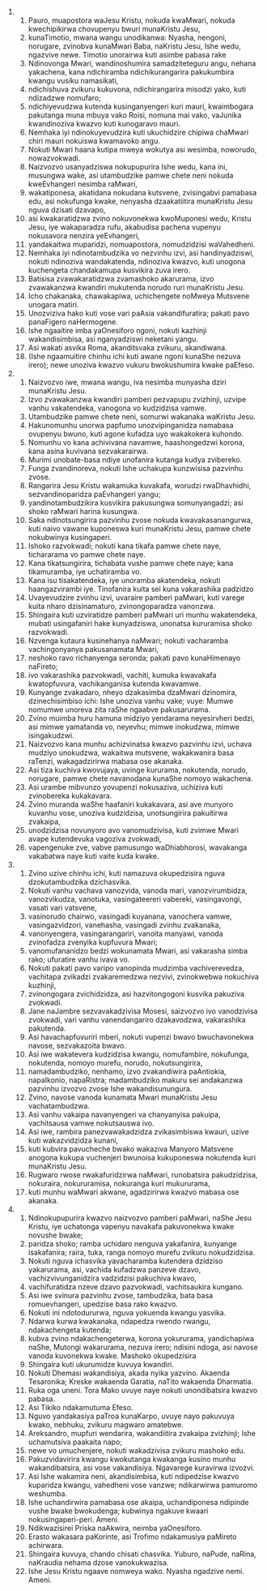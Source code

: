<ol>
  <li>
    <ol>
      <li>Pauro, muapostora waJesu Kristu, nokuda kwaMwari, nokuda kwechipikirwa chovupenyu bwuri munaKristu Jesu,</li>
      <li>kunaTimotio, mwana wangu unodikanwa: Nyasha, nengoni, norugare, zvinobva kunaMwari Baba, naKristu Jesu, Ishe wedu, ngazvive newe. Timotio unorairwa kuti asimbe pabasa rake</li>
      <li>Ndinovonga Mwari, wandinoshumira samadziteteguru angu, nehana yakachena, kana ndichiramba ndichikurangarira pakukumbira kwangu vusiku namasikati,</li>
      <li>ndichishuva zvikuru kukuvona, ndichirangarira misodzi yako, kuti ndizadzwe nomufaro;</li>
      <li>ndichiyevudzwa kutenda kusinganyengeri kuri mauri, kwaimbogara pakutanga muna mbuya vako Roisi, nomuna mai vako, vaJunika kwandinoziva kwazvo kuti kunogaravo mauri.</li>
      <li>Nemhaka iyi ndinokuyevudzira kuti ukuchidzire chipiwa chaMwari chiri mauri nokuiswa kwamavoko angu.</li>
      <li>Nokuti Mwari haana kutipa mweya wokutya asi wesimba, noworudo, nowazvokwadi.</li>
      <li>Naizvozvo usanyadziswa nokupupurira Ishe wedu, kana ini, musungwa wake, asi utambudzike pamwe chete neni nokuda kweEvhangeri nesimba raMwari,</li>
      <li>wakatiponesa, akatidana nokudana kutsvene, zvisingabvi pamabasa edu, asi nokufunga kwake, nenyasha dzaakatiitira munaKristu Jesu nguva dzisati dzavapo,</li>
      <li>asi kwakaratidzwa zvino nokuvonekwa kwoMuponesi wedu, Kristu Jesu, iye wakaparadza rufu, akabudisa pachena vupenyu nokusavora nenzira yeEvhangeri,</li>
      <li>yandakaitwa muparidzi, nomuapostora, nomudzidzisi waVahedheni.</li>
      <li>Nemhaka iyi ndinotambudzika vo nezvinhu izvi, asi handinyadziswi, nokuti ndinoziva wandakatenda, ndinoziva kwazvo, kuti unogona kuchengeta chandakamupa kusvikira zuva irero.</li>
      <li>Batisisa zvawakaratidzwa zvamashoko akarurama, izvo zvawakanzwa kwandiri mukutenda norudo ruri munaKristu Jesu.</li>
      <li>Icho chakanaka, chawakapiwa, uchichengete noMweya Mutsvene unogara matiri.</li>
      <li>Unozviziva hako kuti vose vari paAsia vakandifuratira; pakati pavo panaFigero naHermogene.</li>
      <li>Ishe ngaaitire imba yaOnesiforo ngoni, nokuti kazhinji wakandisimbisa, asi nganyadziswi neketani yangu.</li>
      <li>Asi wakati asvika Roma, akanditsvaka zvikuru, akandiwana.</li>
      <li>(Ishe ngaamuitire chinhu ichi kuti awane ngoni kunaShe nezuva irero); newe unoziva kwazvo vukuru bwokushumira kwake paEfeso.</li>
    </ol>
  </li>
  <li>
    <ol>
      <li>Naizvozvo iwe, mwana wangu, iva nesimba munyasha dziri munaKristu Jesu.</li>
      <li>Izvo zvawakanzwa kwandiri pamberi pezvapupu zvizhinji, uzvipe vanhu vakatendeka, vanogona vo kudzidzisa vamwe.</li>
      <li>Utambudzike pamwe chete neni, somurwi wakanaka waKristu Jesu.</li>
      <li>Hakunomunhu unorwa papfumo unozvipinganidza namabasa ovupenyu bwuno, kuti agone kufadza uyo wakakokera kuhondo.</li>
      <li>Nomunhu vo kana achivivana navamwe, haashongedzwi korona, kana asina kuvivana sezvakarairwa.</li>
      <li>Murimi unobate-basa ndiye unofanira kutanga kudya zvibereko.</li>
      <li>Funga zvandinoreva, nokuti Ishe uchakupa kunzwisisa pazvinhu zvose.</li>
      <li>Rangarira Jesu Kristu wakamuka kuvakafa, worudzi rwaDhavhidhi, sezvandinoparidza paEvhangeri yangu;</li>
      <li>yandinotambudzikira kusvikira pakusungwa somunyangadzi; asi shoko raMwari harina kusungwa.</li>
      <li>Saka ndinotsungirira pazvinhu zvose nokuda kwavakasanangurwa, kuti naivo vawane kuponeswa kuri munaKristu Jesu, pamwe chete nokubwinya kusingaperi.</li>
      <li>Ishoko razvokwadi; nokuti kana tikafa pamwe chete naye, tichararama vo pamwe chete naye.</li>
      <li>Kana tikatsungirira, tichabata vushe pamwe chete naye; kana tikamuramba, iye uchatiramba vo.</li>
      <li>Kana isu tisakatendeka, iye unoramba akatendeka, nokuti haangazvirambi iye. Tinofanira kuita sei kuna vakarashika padzidzo</li>
      <li>Uvayevudzire zvinhu izvi, uvaraire pamberi paMwari, kuti varege kuita nharo dzisinamaturo, zvinongoparadza vanonzwa.</li>
      <li>Shingaira kuti uzviratidze pamberi paMwari uri munhu wakatendeka, mubati usingafaniri hake kunyadziswa, unonatsa kururamisa shoko razvokwadi.</li>
      <li>Nzvenga kutaura kusinehanya naMwari; nokuti vacharamba vachingonyanya pakusanamata Mwari,</li>
      <li>neshoko ravo richanyenga seronda; pakati pavo kunaHimenayo naFireto;</li>
      <li>ivo vakarashika pazvokwadi, vachiti, kumuka kwavakafa kwatopfuvura, vachikanganisa kutenda kwavamwe.</li>
      <li>Kunyange zvakadaro, nheyo dzakasimba dzaMwari dzinomira, dzinechisimbiso ichi: Ishe unoziva vanhu vake; vuye: Mumwe nomumwe unoreva zita raShe ngaabve pakusarurama.</li>
      <li>Zvino muimba huru hamuna midziyo yendarama neyesirvheri bedzi, asi mimwe yamatanda vo, neyevhu; mimwe inokudzwa, mimwe isingakudzwi.</li>
      <li>Naizvozvo kana munhu achizvinatsa kwazvo pazvinhu izvi, uchava mudziyo unokudzwa, wakaitwa mutsvene, wakakwanira basa raTenzi, wakagadzirirwa mabasa ose akanaka.</li>
      <li>Asi tiza kuchiva kwovujaya, uvinge kururama, nokutenda, norudo, norugare, pamwe chete navanodana kunaShe nomoyo wakachena.</li>
      <li>Asi urambe mibvunzo yovupenzi nokusaziva, uchiziva kuti zvinobereka kukakavara.</li>
      <li>Zvino muranda waShe haafaniri kukakavara, asi ave munyoro kuvanhu vose, unoziva kudzidzisa, unotsungirira pakuitirwa zvakaipa,</li>
      <li>unodzidzisa novunyoro avo vanomudzivisa, kuti zvimwe Mwari avape kutendevuka vagoziva zvokwadi,</li>
      <li>vapengenuke zve, vabve pamusungo waDhiabhorosi, wavakanga vakabatwa naye kuti vaite kuda kwake.</li>
    </ol>
  </li>
  <li>
    <ol>
      <li>Zvino uzive chinhu ichi, kuti namazuva okupedzisira nguva dzokutambudzika dzichasvika.</li>
      <li>Nokuti vanhu vachava vanozvida, vanoda mari, vanozvirumbidza, vanozvikudza, vanotuka, vasingateereri vabereki, vasingavongi, vasati vari vatsvene,</li>
      <li>vasinorudo chairwo, vasingadi kuyanana, vanochera vamwe, vasingazvidzori, vanehasha, vasingadi zvinhu zvakanaka,</li>
      <li>vanonyengera, vasingarangariri, vanoita manyawi, vanoda zvinofadza zvenyika kupfuvura Mwari;</li>
      <li>vanomufananidzo bedzi wokunamata Mwari, asi vakarasha simba rako; ufuratire vanhu ivava vo.</li>
      <li>Nokuti pakati pavo varipo vanopinda mudzimba vachiverevedza, vachitapa zvikadzi zvakaremedzwa nezvivi, zvinokwebwa nokuchiva kuzhinji,</li>
      <li>zvinongogara zvichidzidza, asi hazvitongogoni kusvika pakuziva zvokwadi.</li>
      <li>Jane naJambre sezvavakadzivisa Mosesi, saizvozvo ivo vanodzivisa zvokwadi, vari vanhu vanendangariro dzakavodzwa, vakarashika pakutenda.</li>
      <li>Asi havachapfuvuriri mberi, nokuti vupenzi bwavo bwuchavonekwa navose, sezvakazoita bwavo.</li>
      <li>Asi iwe wakatevera kudzidzisa kwangu, nomufambire, nokufunga, nokutenda, nomoyo murefu, norudo, nokutsungirira,</li>
      <li>namadambudziko, nenhamo, izvo zvakandiwira paAntiokia, napaIkonio, napaRistra; madambudziko makuru sei andakanzwa pazvinhu izvozvo zvose Ishe wakandisunungura.</li>
      <li>Zvino, navose vanoda kunamata Mwari munaKristu Jesu vachatambudzwa.</li>
      <li>Asi vanhu vakaipa navanyengeri va chanyanyisa pakuipa, vachitsausa vamwe nokutsauswa ivo.</li>
      <li>Asi iwe, rambira panezvawakadzidza zvikasimbiswa kwauri, uzive kuti wakazvidzidza kunani,</li>
      <li>kuti kubvira pavucheche bwako wakaziva Manyoro Matsvene anogona kukupa vuchenjeri bwunoisa kukuponeswa nokutenda kuri munaKristu Jesu.</li>
      <li>Rugwaro rwose rwakafuridzirwa naMwari, runobatsira pakudzidzisa, nokuraira, nokururamisa, nokuranga kuri mukururama,</li>
      <li>kuti munhu waMwari akwane, agadzirirwa kwazvo mabasa ose akanaka.</li>
    </ol>
  </li>
  <li>
    <ol>
      <li>Ndinokupupurira kwazvo naizvozvo pamberi paMwari, naShe Jesu Kristu, iye uchatonga vapenyu navakafa pakuvonekwa kwake novushe bwake;</li>
      <li>paridza shoko; ramba uchidaro nenguva yakafanira, kunyange isakafanira; raira, tuka, ranga nomoyo murefu zvikuru nokudzidzisa.</li>
      <li>Nokuti nguva ichasvika yavacharamba kutendera dzidziso yakarurama, asi, vachida kufadzwa panzeve dzavo, vachizvivunganidzira vadzidzisi pakuchiva kwavo,</li>
      <li>vachifuratidza nzeve dzavo pazvokwadi, vachitsaukira kungano.</li>
      <li>Asi iwe svinura pazvinhu zvose, tambudzika, bata basa romuevhangeri, upedzise basa rako kwazvo.</li>
      <li>Nokuti ini ndotodururwa, nguva yokuenda kwangu yasvika.</li>
      <li>Ndarwa kurwa kwakanaka, ndapedza rwendo rwangu, ndakachengeta kutenda;</li>
      <li>kubva zvino ndakachengeterwa, korona yokururama, yandichapiwa naShe, Mutongi wakarurama, nezuva irero; ndisini ndoga, asi navose vanoda kuvonekwa kwake. Mashoko okupedzisira</li>
      <li>Shingaira kuti ukurumidze kuvuya kwandiri.</li>
      <li>Nokuti Dhemasi wakandisiya, akada nyika yazvino. Akaenda Tesaronika; Kreske wakaenda Garatia, naTito wakaenda Dharmatia.</li>
      <li>Ruka oga uneni. Tora Mako uvuye naye nokuti unondibatsira kwazvo pabasa.</li>
      <li>Asi Tikiko ndakamutuma Efeso.</li>
      <li>Nguvo yandakasiya paTroa kunaKarpo, uvuye nayo pakuvuya kwako, nebhuku, zvikuru magwaro amatebwe.</li>
      <li>Areksandro, mupfuri wendarira, wakandiitira zvakaipa zvizhinji; Ishe uchamutsiva paakaita napo;</li>
      <li>newe vo umuchenjere, nokuti wakadzivisa zvikuru mashoko edu.</li>
      <li>Pakuzvidavirira kwangu kwokutanga kwakanga kusino munhu wakandibatsira, asi vose vakandisiya. Ngavarege kuravirwa izvozvi.</li>
      <li>Asi Ishe wakamira neni, akandisimbisa, kuti ndipedzise kwazvo kuparidza kwangu, vahedheni vose vanzwe; ndikarwirwa pamuromo weshumba.</li>
      <li>Ishe uchandirwira pamabasa ose akaipa, uchandiponesa ndipinde vushe bwake bwokudenga; kubwinya ngakuve kwaari nokusingaperi-peri. Ameni.</li>
      <li>Ndikwazisirei Priska naAkwira, neimba yaOnesiforo.</li>
      <li>Erasto wakasara paKorinte, asi Trofimo ndakamusiya paMireto achirwara.</li>
      <li>Shingaira kuvuya, chando chisati chasvika. Yuburo, naPude, naRina, naKraudia nehama dzose vanokukwazisa.</li>
      <li>Ishe Jesu Kristu ngaave nomweya wako. Nyasha ngadzive nemi. Ameni.</li>
    </ol>
  </li>
</ol>